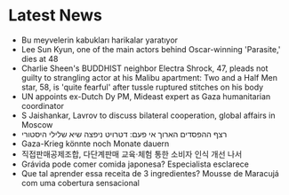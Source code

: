 # Latest News
-  Bu meyvelerin kabukları harikalar yaratıyor
-  Lee Sun Kyun, one of the main actors behind Oscar-winning 'Parasite,' dies at 48
-  Charlie Sheen's BUDDHIST neighbor Electra Shrock, 47, pleads not guilty to strangling actor at his Malibu apartment: Two and a Half Men star, 58, is 'quite fearful' after tussle ruptured stitches on his body
-  UN appoints ex-Dutch Dy PM, Mideast expert as Gaza humanitarian coordinator
-  S Jaishankar, Lavrov to discuss bilateral cooperation, global affairs in Moscow
-  רצף ההפסדים הארוך אי פעם: דטרויט ניפצה שיא שלילי היסטורי
-  Gaza-Krieg könnte noch Monate dauern
-  직접판매공제조합, 다단계판매 교육·체험 통한 소비자 인식 개선 나서
-  Grávida pode comer comida japonesa? Especialista esclarece
-  Que tal aprender essa receita de 3 ingredientes? Mousse de Maracujá com uma cobertura sensacional
